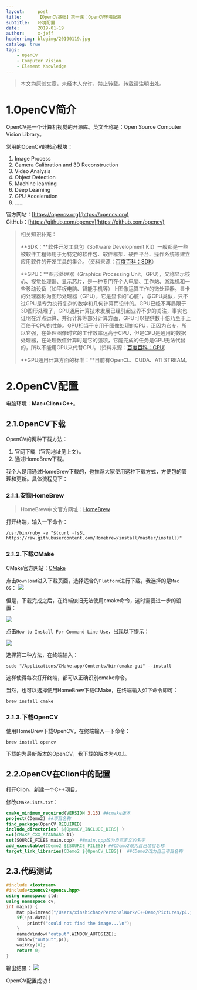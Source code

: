 ```yaml
---
layout:     post
title:      【OpenCV基础】第一课：OpenCV环境配置
subtitle:   环境配置
date:       2019-01-19
author:     x-jeff
header-img: blogimg/20190119.jpg
catalog: true
tags:
    - OpenCV
    - Computer Vision
    - Element Knowledge
---
```

>本文为原创文章，未经本人允许，禁止转载。转载请注明出处。

# 1.OpenCV简介
OpenCV是一个计算机视觉的开源库。英文全称是：Open Source Computer Vision Library。

常用的OpenCV的核心模块：

1. Image Process
2. Camera Calibration and 3D Reconstruction
3. Video Analysis
4. Object Detection
5. Machine learning
6. Deep Learning
7. GPU Acceleration
8. ......

官方网站：[https://opencv.org](https://opencv.org)  
GitHub：[https://github.com/opencv](https://github.com/opencv)

>相关知识补充：
>
>**SDK：**软件开发工具包（Software Development Kit）一般都是一些被软件工程师用于为特定的软件包、软件框架、硬件平台、操作系统等建立应用软件的开发工具的集合。（资料来源：[百度百科：SDK](https://baike.baidu.com/item/sdk/7815680)）
>
>**GPU：**图形处理器（Graphics Processing Unit，GPU），又称显示核心、视觉处理器、显示芯片，是一种专门在个人电脑、工作站、游戏机和一些移动设备（如平板电脑、智能手机等）上图像运算工作的微处理器。显卡的处理器称为图形处理器（GPU），它是显卡的“心脏”，与CPU类似，只不过GPU是专为执行复杂的数学和几何计算而设计的。GPU已经不再局限于3D图形处理了，GPU通用计算技术发展已经引起业界不少的关注，事实也证明在浮点运算、并行计算等部分计算方面，GPU可以提供数十倍乃至于上百倍于CPU的性能。GPU相当于专用于图像处理的CPU，正因为它专，所以它强，在处理图像时它的工作效率远高于CPU，但是CPU是通用的数据处理器，在处理数值计算时是它的强项，它能完成的任务是GPU无法代替的，所以不能用GPU来代替CPU。（资料来源：[百度百科：GPU](https://baike.baidu.com/item/图形处理器?fromtitle=gpu&fromid=105524)）
>
>**GPU通用计算方面的标准：**目前有OpenCL、CUDA、ATI STREAM。



# 2.OpenCV配置

电脑环境：**Mac+Clion+C++**。

## 2.1.OpenCV下载

OpenCV的两种下载方法：

1. 官网下载（官网地址见上文）。
2. 通过HomeBrew下载。

我个人是用通过HomeBrew下载的，也推荐大家使用这种下载方式，方便包的管理和更新。具体流程见下：

### 2.1.1.安装HomeBrew
>HomeBrew中文官方网址：[HomeBrew](https://brew.sh/index_zh-cn.html)

打开终端，输入一下命令：

`
/usr/bin/ruby -e "$(curl -fsSL https://raw.githubusercontent.com/Homebrew/install/master/install)"
`

### 2.1.2.下载CMake

CMake官方网站：[CMake](https://cmake.org)

点击`Download`进入下载页面，选择适合的`Platform`进行下载，我选择的是`Mac OS`：
![](https://ws1.sinaimg.cn/large/006tNc79ly1fzbts9hsw4j31i60240t3.jpg)

但是，下载完成之后，在终端依旧无法使用cmake命令，这时需要进一步的设置：

![](https://ws3.sinaimg.cn/large/006tNc79ly1fzbu10idcgj314w0riay7.jpg)

点击`How to Install For Command Line Use`，出现以下提示：

![](https://ws1.sinaimg.cn/large/006tNc79ly1fzbu2rb9ikj30s80fu0v3.jpg)

选择第二种方法，在终端输入：

`
sudo "/Applications/CMake.app/Contents/bin/cmake-gui" --install
`

这样使得每次打开终端，都可以正确识别cmake命令。

当然，也可以选择使用HomeBrew下载CMake，在终端输入如下命令即可：

`
brew install cmake
`

### 2.1.3.下载OpenCV

使用HomeBrew下载OpenCV，在终端输入一下命令：

`
brew install opencv
`

下载的为最新版本的OpenCV，我下载的版本为4.0.1。

## 2.2.OpenCV在Clion中的配置

打开Clion，新建一个C++项目。

修改`CMakeLists.txt`：

```cmake
cmake_minimum_required(VERSION 3.13) ##cmake版本
project(CDemo2) ##项目名称
find_package(OpenCV REQUIRED)
include_directories( ${OpenCV_INCLUDE_DIRS} )
set(CMAKE_CXX_STANDARD 11)
set(SOURCE_FILES main.cpp)  ##main.cpp改为自己定义的名字
add_executable(CDemo2 ${SOURCE_FILES}) ##CDemo2改为自己项目名称
target_link_libraries(CDemo2 ${OpenCV_LIBS})  ##CDemo2改为自己项目名称
```

## 2.3.代码测试

```c++
#include <iostream>
#include<opencv2/opencv.hpp>
using namespace std;
using namespace cv;
int main() {
    Mat p1=imread("/Users/xinshichao/PersonalWork/C++Demo/Pictures/p1.jpeg"); //改成自己的图片路径，尽量使用绝对路径
    if(!p1.data){
        printf("could not find the image...\n");
    }
    namedWindow("output",WINDOW_AUTOSIZE);
    imshow("output",p1);
    waitKey(0);
    return 0;
}
```

输出结果：
![](https://ws3.sinaimg.cn/large/006tNc79ly1fzbuz24glcj30zm0neqv5.jpg)

OpenCV配置成功！
